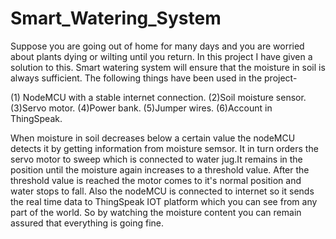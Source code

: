 # Smart_Watering_System
Suppose you are going out of home for many days and you are worried about plants dying or wilting until you return. In this project I have given a solution to this. Smart watering system will ensure that the moisture in soil is always sufficient. The following things have been used in the project-

(1) NodeMCU with a stable internet connection.
(2)Soil moisture sensor.
(3)Servo motor.
(4)Power bank.
(5)Jumper wires.
(6)Account in ThingSpeak.

When moisture in soil decreases below a certain value the nodeMCU detects it by getting information from moisture semsor.
It in turn orders the servo motor to sweep which is connected to water jug.It remains in the position until the moisture again increases to a threshold value.
After the threshold value is reached the motor comes to it's normal position and water stops to fall.
Also the nodeMCU is connected to internet so it sends the real time data to ThingSpeak IOT platform which you can see from any part of the world.
So by watching the moisture content you can remain assured that everything is going fine.
